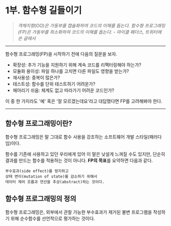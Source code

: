 # 1부. 함수형 길들이기

> *객체지향(OO)은 가동부를 캡슐화하여 코드의 이해를 돕는다.
함수형 프로그래밍(FP)은 가동부를 최소화하여 코드의 이해를 돕는다. - 마이클 페더스, 트위터에 쓴 글에서*

---

함수형 프로그래밍(FP)을 시작하기 전에 다음의 질문을 보자.

- 확장성: 추가 기능을 지원하기 위해 계속 코드를 리팩터링해야 하는가?
- 모듈화 용이성: 파일 하나를 고치면 다른 파일도 영향을 받는가?
- 재사용성: 중복이 많은가?
- 테스트성: 함수를 단위 테스트하기 어려운가?
- 헤아리기 쉬움: 체계도 없고 따라가기 어려운 코드인가?

이 중 한 가지라도 '예' 혹은 '잘 모르겠는데요'라고 대답했다면 FP를 고려해봐야 한다.

---

## 함수형 프로그래밍이란?
함수형 프로그래밍은 말 그대로 함수 사용을 강조하는 소프트웨어 개발 스타일(패러다임)이다.

함수를 기존에 사용하고 있던 우리에게 있어 이 말은 낮설게 느껴질 수도 있지만, 단순히 결과를 만드는 함수를 적용하는 것이 아니다. **FP의 목표**를 요약하면 다음과 같다.

```
부수효과(side effect)를 방지하고
상태 변이(mutation of state)를 감소하기 위해서
데이터 제어 흐름과 연산을 추상(abstract)하는 것이다.
```

## 함수형 프로그래밍의 정의
함수형 프로그래밍은, 외부에서 관찰 가능한 부수효과가 제거된 불변 프로그램을 작성하기 위해 순수함수를 선언적으로 평가하는 것이다.